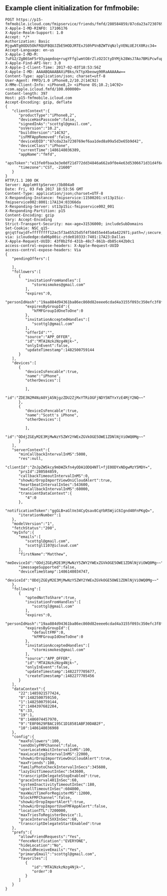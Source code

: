 ## Example client initialization for fmfmobile:

	POST https://p15-fmfmobile.icloud.com/fmipservice/friends/fmfd/280584859/87cda23a7230769ef6aa1ded8a99a5d3e65b9d42/initClient
	X-Apple-I-MD-RINFO: 17106176
	X-Apple-Realm-Support: 1.0
	Accept: */*
	Authorization: Basic MjgwNTg0ODU5OkFRQUFBQUJZbE5HODJRTExJS0hPVnBZWTVqNzlyVENLUEJtX0Rzc34=
	Accept-Language: en-us
	X-Apple-I-MD-M: 7uFG2/ZgB6SmF5r93yaqedoq+rugYFfglwmtO8rZlzO2ICtyDYMjk28WsJ7Ao7BMiPcwfupM8nF8zW87
	X-Apple-Find-API-Ver: 3.0
	X-Apple-I-Client-Time: 2017-02-03T18:53:56Z
	X-Apple-I-MD: AAAABQAAABAXiPBks/kTtpXbeowg90RaAAAAAw==
	Content-Type: application/json; charset=utf-8
	User-Agent: FMFD/1.0 iPhone8,2/10.2(14C92)
	X-MMe-Client-Info: <iPhone8,2> <iPhone OS;10.2;14C92> <com.apple.icloud.fmfd/100.000000>
	Content-length: 397
	Host: p15-fmfmobile.icloud.com
	Accept-Encoding: gzip, deflate
	{  
	   "clientContext":{  
		  "productType":"iPhone8,2",
		  "deviceHasPasscode":false,
		  "signedInAs":"scottgl@gmail.com",
		  "osVersion":"10.2",
		  "buildVersion":"14C92",
		  "isFMFAppRemoved":false,
		  "deviceUDID":"87cda23a7230769ef6aa1ded8a99a5d3e65b9d42",
		  "deviceClass":"iPhone",
		  "currentTime":1486148036389,
		  "appName":"fmfd",
		  "apsToken":"e13fe0fbaa3e3e0df21d772dd34846a662a9f0e4e63d5306671d31d4f6c838bd",
		  "timezone":"CST, -21600"
	   }
	}
	HTTP/1.1 200 OK
	Server: AppleHttpServer/3b804a0
	Date: Fri, 03 Feb 2017 18:53:56 GMT
	Content-Type: application/json;charset=UTF-8
	X-Responding-Instance: fmipservice:11500201:st13p15ic-fmipservice002:8001:17A134:03366da
	X-Responding-Server: st13p15ic-fmipservice002_001
	X-Responding-Partition: p15
	Content-Encoding: gzip
	Vary: Accept-Encoding
	Strict-Transport-Security: max-age=31536000; includeSubDomains
	Set-Cookie: NSC_q15-gnjqtfswjdf=ffffffff12ac5f3a45525d5f4f58455e445a4a422971;path=/;secure;httponly
	via: icloudedge:da06p00ic-ztde010333:7401:17A23:Dallas
	X-Apple-Request-UUID: 43f0b2fd-431b-48c7-861b-db85c442b0c1
	access-control-expose-headers: X-Apple-Request-UUID
	access-control-expose-headers: Via
	{  
	   "pendingOffers":[  

	   ],
	   "followers":[  
		  {  
			 "invitationFromHandles":[  
				"stormismokes@gmail.com"
			 ],
			 "expires":0,
			 "personIdHash":"19aa884d94361ba86ec860d82eeee6cdad4a3155f093c350efc3f8f2d9429d47",
			 "expiresByGroupId":{  
				"kFMFGroupIdOneToOne":0
			 },
			 "invitationAcceptedHandles":[  
				"scottgl@gmail.com"
			 ],
			 "offerId":"",
			 "source":"APP_OFFER",
			 "id":"MTA1NzkzNzg4Njk~",
			 "onlyInEvent":false,
			 "updateTimestamp":1482500759144
		  }
	   ],
	   "devices":[  
		  {  
			 "deviceIsFencable":true,
			 "name":"iPhone",
			 "otherDevices":[  

			 ],
			 "id":"ZDE3N2M4NzA0YjA5NjgzZDU2ZjMxYTRiOGFjNDY5NTYxYzE4MjY2NQ~~"
		  },
		  {  
			 "deviceIsFencable":true,
			 "name":"Scott's iPhone",
			 "otherDevices":[  

			 ],
			 "id":"ODdjZGEyM2E3MjMwNzY5ZWY2YWExZGVkOGE5OWE1ZDNlNjViOWQ0Mg~~"
		  }
	   ],
	   "serverContext":{  
		  "minCallbackIntervalInMS":5000,
		  "res":null,
		  "clientId":"ZnJpZW5kcy9mbWZkfn4yODA1ODQ4NTl+fjE0ODYxNDgwMzY5MDY=",
		  "prsId":280584859,
		  "callbackTimeoutIntervalInMS":0,
		  "showAirDropImportViewOniCloudAlert":true,
		  "heartbeatIntervalInSec":543600,
		  "maxCallbackIntervalInMS":60000,
		  "transientDataContext":{  
			 "4":0
		  },
		  "notificationToken":"ggGLB+aGlVe34CyQsav8CqYbR5WjiC6Ignd40FnPKgQ=",
		  "iterationNumber":1
	   },
	   "modelVersion":"1",
	   "fetchStatus":"200",
	   "myInfo":{  
		  "emails":[  
			 "scottgl@gmail.com",
			 "scottgl1107@icloud.com"
		  ],
		  "firstName":"Matthew",
		  "meDeviceId":"ODdjZGEyM2E3MjMwNzY5ZWY2YWExZGVkOGE5OWE1ZDNlNjViOWQ0Mg~~",
		  "imessageSupported":false,
		  "deviceTimeStamp":1486148034747,
		  "deviceId":"ODdjZGEyM2E3MjMwNzY5ZWY2YWExZGVkOGE5OWE1ZDNlNjViOWQ0Mg~~"
	   },
	   "following":[  
		  {  
			 "optedNotToShare":true,
			 "invitationFromHandles":[  
				"scottgl@gmail.com"
			 ],
			 "expires":0,
			 "personIdHash":"19aa884d94361ba86ec860d82eeee6cdad4a3155f093c350efc3f8f2d9429d47",
			 "expiresByGroupId":{  
				"defaultFMF":0,
				"kFMFGroupIdOneToOne":0
			 },
			 "invitationAcceptedHandles":[  
				"stormismokes@gmail.com"
			 ],
			 "source":"APP_OFFER",
			 "id":"MTA1NzkzNzg4Njk~",
			 "onlyInEvent":false,
			 "updateTimestamp":1482277705677,
			 "createTimestamp":1482277705456
		  }
	   ],
	   "dataContext":{  
		  "22":1485921577424,
		  "0":1482500759150,
		  "1":1482500759144,
		  "2":1484397682284,
		  "6":33,
		  "19":1,
		  "8":1486074457970,
		  "9":"E8F0629FBAC195C1D18581ABF30DAB2F",
		  "10":1486148036908
	   },
	   "config":{  
		  "maxFollowers":100,
		  "sendOnlyFMFChannel":false,
		  "userLocateWaitIntervalInMS":100,
		  "maxLocatingIntervalInMS":22000,
		  "showAirDropImportViewOniCloudAlert":true,
		  "maxFriends":100,
		  "familyPhotoCheckIntervalInSecs":345600,
		  "lazyInitTimeoutInSec":543600,
		  "transcriptDelegateStopEnabled":true,
		  "graceInterval401InSec":60,
		  "systemInactivityTimeoutInSec":180,
		  "upsellTimeoutInSec":604800,
		  "maxWaitTimeForRegisterMS":12000,
		  "blockFMFChannel":false,
		  "showAirDropImportAlert":true,
		  "showAirDropImportUseFMFAppAlert":false,
		  "locationTTL":7200000,
		  "maxTriesToRegisterDevice":1,
		  "graceInterval5XXInSec":60,
		  "transcriptDelegateStartEnabled":true
	   },
	   "prefs":{  
		  "allowFriendRequests":"Yes",
		  "fenceNotification":"EVERYONE",
		  "hideLocation":"No",
		  "shouldReceiveEmails":"Yes",
		  "primaryEmail":"scottgl@gmail.com",
		  "favorites":[  
			 {  
				"id":"MTA1NzkzNzg4Njk~",
				"order":0
			 }
		  ]
	   }
	}
